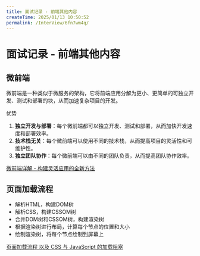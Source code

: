```yaml
---
title: 面试记录 - 前端其他内容
createTime: 2025/01/13 10:50:52
permalink: /InterView/6fn7wm4q/
---
```


# 面试记录 - 前端其他内容

## 微前端



微前端是一种类似于微服务的架构，它将前端应用分解为更小、更简单的可独立开发、测试和部署的块，从而加速复杂项目的开发。

优势

1. **独立开发与部署**：每个微前端都可以独立开发、测试和部署，从而加快开发速度和部署效率。
2. **技术栈无关**：每个微前端可以使用不同的技术栈，从而提高项目的灵活性和可维护性。
3. **独立团队协作**：每个微前端可以由不同的团队负责，从而提高团队协作效率。

[微前端详解 - 构建灵活应用的全新方法](/article/wjjyecqf/)


## 页面加载流程

- 解析HTML，构建DOM树
- 解析CSS，构建CSSOM树
- 合并DOM树和CSSOM树，构建渲染树
- 根据渲染树进行布局，计算每个节点的位置和大小
- 绘制渲染树，将每个节点绘制到屏幕上

[页面加载流程 以及 CSS 与 JavaScript 的加载阻塞](/article/156ko5ip/)
